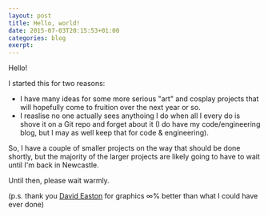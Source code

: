 ```yaml
---
layout: post
title: Hello, world!
date: 2015-07-03T20:15:53+01:00
categories: blog
exerpt:
---
```


Hello!

I started this for two reasons:

- I have many ideas for some more serious "art" and cosplay projects that will
  hopefully come to fruition over the next year or so.
- I reaslise no one actually sees anythoing I do when all I every do is shove it
  on a Git repo and forget about it (I do have my code/engineering blog, but I
  may as well keep that for code & engineering).

So, I have a couple of smaller projects on the way that should be done shortly,
but the majority of the larger projects are likely going to have to wait until
I'm back in Newcastle.

Until then, please wait warmly.

(p.s. thank you [David  Easton](http://davideaston.me.uk) for graphics ∞% better
than what I could have ever done)
